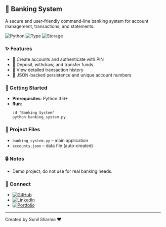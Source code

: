 ## 🏦 Banking System

A secure and user-friendly command-line banking system for account management, transactions, and statements.

![Python](https://img.shields.io/badge/Python-3.6%2B-3776AB?logo=python&logoColor=white)
![Type](https://img.shields.io/badge/App-CLI-5E5E5E)
![Storage](https://img.shields.io/badge/Storage-JSON-informational)

### ✨ Features
- 👤 Create accounts and authenticate with PIN
- 💸 Deposit, withdraw, and transfer funds
- 📜 View detailed transaction history
- 🔐 JSON-backed persistence and unique account numbers

### 🚀 Getting Started
- **Prerequisites**: Python 3.6+
- **Run**:
  ```
  cd "Banking System"
  python banking_system.py
  ```

### 📁 Project Files
- `banking_system.py` – main application
- `accounts.json` – data file (auto-created)

### 🔒 Notes
- Demo project; do not use for real banking needs.

### 🔗 Connect
- [![GitHub](https://img.shields.io/badge/GitHub-100000?logo=github&logoColor=white)](https://github.com/sunbyte16)
- [![LinkedIn](https://img.shields.io/badge/LinkedIn-0A66C2?logo=linkedin&logoColor=white)](https://www.linkedin.com/in/sunil-kumar-bb88bb31a/)
- [![Portfolio](https://img.shields.io/badge/Portfolio-000000?logo=firefox&logoColor=white)](https://lively-dodol-cc397c.netlify.app)

---

Created by Sunil Sharma ❤️
